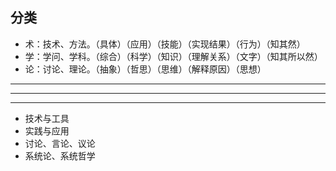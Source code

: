## 分类
- 术：技术、方法。（具体）（应用）（技能）（实现结果）（行为）（知其然）
- 学：学问、学科。（综合）（科学）（知识）（理解关系）（文字）（知其所以然）
- 论：讨论、理论。（抽象）（哲思）（思维）（解释原因）（思想）

---
---
---

- 技术与工具
- 实践与应用
- 讨论、言论、议论
- 系统论、系统哲学
